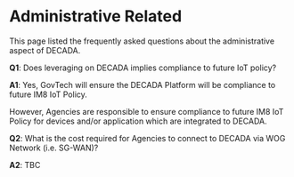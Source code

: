 # Administrative Related

This page listed the frequently asked questions about the administrative aspect of DECADA.

**Q1**: Does leveraging on DECADA implies compliance to future IoT policy?

**A1**: Yes, GovTech will ensure the DECADA Platform will be compliance to future IM8 IoT Policy.  

However, Agencies are responsible to ensure compliance to future IM8 IoT Policy for devices and/or application which are integrated to DECADA.

**Q2**: What is the cost required for Agencies to connect  to DECADA via WOG Network (i.e. SG-WAN)?

**A2**: TBC